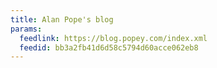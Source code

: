 ```yaml
---
title: Alan Pope's blog
params:
  feedlink: https://blog.popey.com/index.xml
  feedid: bb3a2fb41d6d58c5794d60acce062eb8
---
```

